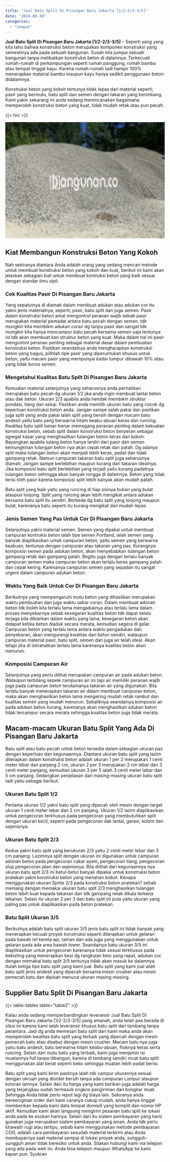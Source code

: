 ```yaml
---
title: "Jual Batu Split Di Pisangan Baru Jakarta [1/2-2/3-3/5]"
date: "2024-08-30"
categories: 
  - "tempat"
---
```


**Jual Batu Split Di Pisangan Baru Jakarta \[1/2-2/3-3/5\]** – Seperti yang yang kita tahu bahwa konstruksi beton merupakan komponen konstruksi yang semestinya ada pada sebuah bangunan. Susah kita jumpai sebuah bangunan tanpa melibatkan konstruksi beton di dalamnya. Terkecuali rumah-rumah di perkampungan seperti rumah panggung, rumah bambu atau tempat tinggal kayu. Karena rumah-rumah tadi hampir 100% menerapkan material bambu maupun kayu hanya sedikit penggunaan beton didalamnya.

Konstruksi beton yang kokoh tentunya tidak lepas dari material seperti; pasir yang bermutu, batu split dan semen dengan takaran yang berimbang. Kami yakin sekarang ini anda sedang merencanakan bagaimana memperoleh konstruksi beton yang kuat, tidak mudah retak atau pun pecah.

{{< toc >}}

![Jual Batu Split Di Pisangan Baru Jakarta [1/2-2/3-3/5]](/images/jual-batu-split-03.png)

## Kiat Membangun Konstruksi Beton Yang Kokoh

Nah sekiranya diantara Anda adalah orang yang sedang mencari metode untuk membuat konstruksi beton yang kokoh dan kuat, berikut ini kami akan jelaskan sebagian kiat untuk membuat kontruksi beton yang baik sesuai dengan standar ilmu sipil.

### Cek Kualitas Pasir Di Pisangan Baru Jakarta

Yang sepatutnya di diamati dalam membuat adukan atau adukan cor itu yakni jenis materialnya, seperti; pasir, batu split dan juga semen. Pasir dalam konstruksi beton amat mengontrol peranan wajib sebab pasir merupakan material pemadat antara batu pecah dengan semen. tdk mungkin kita membikin adukan coran dg tanpa pasir dan sangat tdk mungkin kita hanya mencampur batu pecah bersama semen saja tentunya ini tdk akan membuat kan struktur beton yang kuat. Maka dalam hal ini pasir mengontrol peranan penting sebagai material dasar dalam pembuatan konstruksi beton. Pastikan seandainya anda mengharapkan konstruksi beton yang bagus, pilihlah tipe pasir yang diperuntukan khusus untuk beton, yaitu macam pasir yang mempunyai kadar lumpur dibawah 10% atau yang tidak boros semen.

### Mengetahui Kualitas Batu Split Di Pisangan Baru Jakarta

Kemudian material selanjutnya yang seharusnya anda perhatikan merupakan batu pecah dg ukuran 1/2 jika anda ingin membuat lantai beton atau dak beton. Ukuran 2/3 apabila anda hendak membikin struktur pondasi, tiang dan selup. Pastikan anda memilih ukuran batu yang cocok dg keperluan konstruksi beton anda. Jangan sampe salah pakai dan pastikan juga split yang anda pakai ialah split yang bersih dengan macam batu andesit yaitu batu yang berwarna hitam keabu-abuan keras dan runcing. Kwalitas batu split benar-benar memegang peranan penting dalam kekuatan konstruksi beton, sebab split dalam konstruksi beton berperan sebagai agregat kasar yang menghasilkan tulangan beton keras dan kokoh. Bayangkan apabila tulang beton hanya terdiri dari pasir dan semen kemungkinan tulangan beton nya akan cepat retak dan patah. Dg adanya split maka tulangan beton akan menjadi lebih keras, padat dan tidak gampang retak. Namun campuran takaran batu split juga seharusnya diamati, Jangan sampe berlebihan maupun kurang dari takaran idealnya. Jika komposisi batu split berlebihan yang terjadi yaitu kurang padatnya tulangan beton sehingga akan banyak rongga di dalamnya. Beton yang tidak terisi oleh pasir karena komposisi split lebih banyak akan mudah patah.

Batu split yang baik yaitu yang runcing di tiap sisinya bukan yang bulat ataupun lonjong. Split yang runcing akan lebih mengikat antara adukan bersama batu split itu sendiri. Berbeda dg batu split yang lonjong maupun bulat, karenanya batu seperti itu kurang mengikat dan mudah lepas.

### Jenis Semen Yang Pas Untuk Cor Di Pisangan Baru Jakarta

Selanjutnya yakni material semen. Semen yang dipakai untuk membuat campuran kontruksi beton ialah tipe semen Portland, ialah semen yang banyak diaplikasikan untuk campuran beton, yaitu semen yang berwarna keabuan, tentunya dengan campuran atau takaran yang pas. Kurangnya komposisi semen pada adukan beton, akan menyebabkan tulangan beton gampang retak dan gampang patah. Begitu juga dengan terlalu banyak campuran semen maka campuran beton akan terlalu keras gampang patah dan cepat kering. Karenanya campuran semen yang sepadan itu sangat urgent dalam campuran adukan beton.

### Waktu Yang Baik Untuk Cor Di Pisangan Baru Jakarta

Berikutnya yang mempengaruhi mutu beton yang dihasilkan merupakan waktu pembuatan dan juga waktu sebar coran. Dalam membuat adonan beton tdk boleh kita terlalu lama mengaduknya atau terlalu lama dalam proses menyebarnya sebab kesegaran kualitas beton tdk dapat selalu terjaga bila dibiarkan dalam waktu yang lama. kesegaran beton akan didapat ketika beton diaduk secara merata, kemudian segera di gelar. Campuran beton yang terlalu lama antara waktu pengadukan dan penyebaran, akan mengurangi kwalitas dari beton sendiri, walaupun campuran material pasir, batu split, semen dan juga air telah ideal. Akan tetapi jika di istirahatkan terlalu lama karenanya kualitas beton akan menurun.

### Komposisi Campuran Air

Selanjutnya yang perlu dilihat merupakan campuran air pada adukan beton. Walaupun terbilang sepele campuran air ini tapi air memiliki peranan wajib juga pada campuran beton terutamanya takaran air yang digunakan. Bila terlalu banyak menerapkan takaran air dalam membuat campuran beton, maka akan menghasilkan beton lama mengering mudah retak rambut dan kualitas semen yang mudah menurun. Sebaliknya seandainya komposisi air pada adukan beton kurang, karenanya akan menghasilkan adukan beton tidak tercampur secara merata sehingga kualitas beton juga tidak merata.

## Macam-macam Ukuran Batu Split Yang Ada Di Pisangan Baru Jakarta

Batu split atau batu pecah untuk beton tersedia dalam sebagian ukuran pas dengan keperluan dan kegunaannya. Diantara ukuran batu split yang lazim diterapkan dalam konstruksi beton adalah ukuran 1 per 2 merupakan 1 centi meter lebar dan panjang 2 cm, ukuran 2 per 3 merupakan 2 cm lebar dan 3 centi meter panjang, kemudian ukuran 3 per 5 ialah 3 centi meter lebar dan 5 cm panjang. Sedangkan penjelasan dari masing-masing ukuran batu split tadi yaitu sebagai berikut.

### Ukuran Batu Split 1/2

Pertama ukuran 1/2 yakni batu split yang dipecah oleh mesin dengan target ukuran 1 centi meter lebar dan 2 cm panjang. Ukuran 1/2 lazim diaplikasikan untuk pengecoran terkhusus pada pengecoran yang membutuhkan split dengan ukuran kecil, seperti pada pengecoran dak lantai, garasi, kolom dan sejenisnya.

### Ukuran Batu Split 2/3

Kedua yakni batu split yang berukuran 2/3 yaitu 2 centi meter lebar dan 3 cm panjang. Lazimnya split dengan ukuran ini digunakan untuk campuran adonan beton pada pengecoran cakar ayam, pengecoran tiang, pengecoran slup pengecoran jalan dan sejenisnya. Bila dilihat dari kegunaannya nya ukuran batu split 2/3 ini betul-betul banyak dipakai untuk konstruksi beton pratekan yakni konstruksi beton yang menahan bobot. Kenapa menggunakan ukuran Sprite 2/3 pada konstruksi beton pratekan? sebab memang dengan memakai ukuran batu split 2/3 menghasilkan tulangan beton lebih kuat kepada tekanan dan tdk gampang retak dikala terkena tekanan. Selain itu ukuran 2 per 3 dari batu split ini pula yaitu ukuran yang paling pas untuk diaplikasikan pada beton pratekan.

### Batu Split Ukuran 3/5

Berikutnya adalah batu split ukuran 3/5 jenis batu split ini tidak banyak yang menerapkan kecuali proyek konstruksi seperti diterapkan untuk gelaran pada bawah rel kereta api, taman dan ada juga yang menggunakan untuk gelaran pada ada area bawah tower. Seandainya batu ukuran 3/5 ini diaplikasikan untuk pengecoran karenanya tidak sesuai terkhusus pada bekisting yang menerapkan besi dg rangkaian besi yang rapat, adukan cor dengan memakai batu split 3/5 tentunya tidak akan masuk ke dalamnya. Itulah ketiga tipe batu split yang kami jual. Batu split yang kami jual ialah batu split jenis andesit yang dipecah bersama mesin crusher atau mesin pemecah batu dan dipisah menurut ukuran masing-masing.

## Supplier Batu Split Di Pisangan Baru Jakarta

{{< table-tables table="table2" >}}

Kalau anda sedang memperbandingkan leveransir Jual Batu Split Di Pisangan Baru Jakarta \[1/2-2/3-3/5\] yang amanah, anda telah pas berada di situs ini karena kami ialah leveransir khusus batu split dari tambang tanpa perantara. Jadi dg anda memesan batu split dari kami maka anda akan memperoleh kwalitas batu split yang terbaik yang dipecah dengan mesin pemecah batu atau disebut dengan mesin crusher. Macam batu nya juga yaitu batu andesit, batu berwarna hitam keabu-abuan, fisiknya keras serta runcing. Selain dari mutu batu yang terbaik, kami juga menjamin isi muatannya full tanpa dibangun, karena di tambang sendiri muat batu split menggunakan alat berat seperti beko sehingga muatan lebih padat berisi.

Batu split yang kami kirim pastinya ialah tdk campur ukurannya sesuai dengan ukruan yang diorder bersih tanpa ada campuran Lumpur ataupun kotoran lainnya. Selain dari itu harga yang kami berikan juga adalah harga yang terjangkau sudah termasuk ongkos pengiriman dan bongkar muat. Sehingga Anda tidak perlu repot lagi dg biaya lain. Sekiranya anda berkeinginan order dari kami caranya cukup mudah, anda hanya tinggal memberikan kepada kami data tempat domisili yang komplit dan nomor HP aktif. Kemudian kami akan langsung mengirim pesanan batu split ke lokasi anda pada ke esokan harinya. Selain dari itu sistem pembayaran yang kami gunakan juga merupakan sistem pembayaran yang aman. Anda tdk perlu khawatir rugi atau tertipu, sebab kami menggunakan metode pembayaran COD, adalah cara pembayaran sesudah material terkirim atau Anda membayarnya saat material sampai di lokasi proyek anda, sungguh-sungguh aman tidak beresiko untuk anda. Silakan hubungi kami via telepon yang ada pada web ini. Anda bisa telepon maupun WhatsApp ke kami kapan pun. Syukran
